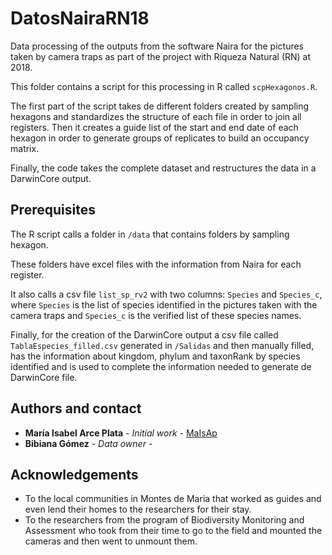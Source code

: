 # DatosNairaRN18

Data processing of the outputs from the software Naira for the pictures taken by camera traps as part of the project with Riqueza Natural (RN) at 2018. 

This folder contains a script for this processing in R called `scpHexagonos.R`.

The first part of the script takes de different folders created by sampling hexagons and standardizes the structure of each file in order to join all registers. Then it creates a guide list of the start and end date of each hexagon in order to generate groups of replicates to build an occupancy matrix. 

Finally, the code takes the complete dataset and restructures the data in a DarwinCore output.

## Prerequisites

The R script calls a folder in `/data` that contains folders by sampling hexagon. 

These folders have excel files with the information from Naira for each register.

It also calls a csv file `list_sp_rv2` with two columns: `Species` and `Species_c`, where `Species` is the list of species identified in the pictures taken with the camera traps and `Species_c` is the verified list of these species names.

Finally, for the creation of the DarwinCore output a csv file called `TablaEspecies_filled.csv` generated in `/Salidas` and then manually filled, has the information about kingdom, phylum and taxonRank by species identified and is used to complete the information needed to generate de DarwinCore file.

## Authors and contact

* **María Isabel Arce Plata** - *Initial work* - [MaIsAp](https://github.com/MaIsAp)
* **Bibiana Gómez** - *Data owner* -

## Acknowledgements

* To the local communities in Montes de Maria that worked as guides and even lend their homes to the researchers for their stay.
* To the researchers from the program of Biodiversity Monitoring and Assessment who took from their time to go to the field and mounted the cameras and then went to unmount them.